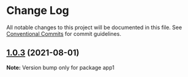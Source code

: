 # Change Log

All notable changes to this project will be documented in this file.
See [Conventional Commits](https://conventionalcommits.org) for commit guidelines.

## [1.0.3](https://github.com/kenguru33/lerna-demo/compare/app1@1.0.3-staging.0...app1@1.0.3) (2021-08-01)

**Note:** Version bump only for package app1

